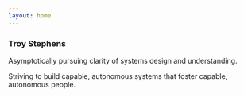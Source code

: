 ```yaml
---
layout: home
---
```


### Troy Stephens

Asymptotically pursuing clarity of systems design and understanding.

Striving to build capable, autonomous systems that foster capable, autonomous people.
